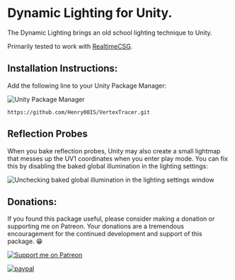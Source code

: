 # Dynamic Lighting for Unity.

The Dynamic Lighting brings an old school lighting technique to Unity.

Primarily tested to work with [RealtimeCSG](https://github.com/LogicalError/realtime-CSG-for-unity).

## Installation Instructions:

Add the following line to your Unity Package Manager:

![Unity Package Manager](https://user-images.githubusercontent.com/7905726/84954483-c82ba100-b0f5-11ea-9cd0-1cdc24ef2660.png)

`https://github.com/Henry00IS/VertexTracer.git`

## Reflection Probes

When you bake reflection probes, Unity may also create a small lightmap that messes up the UV1 coordinates when you enter play mode. You can fix this by disabling the baked global illumination in the lighting settings:

![Unchecking baked global illumination in the lighting settings window](https://github.com/Henry00IS/VertexTracer/wiki/images/home/baked-global-illumination.png)

## Donations:

If you found this package useful, please consider making a donation or supporting me on Patreon. Your donations are a tremendous encouragement for the continued development and support of this package. 😁

[![Support me on Patreon](https://img.shields.io/endpoint.svg?url=https%3A%2F%2Fshieldsio-patreon.vercel.app%2Fapi%3Fusername%3Dhenrydejongh%26type%3Dpatrons&style=for-the-badge)](https://patreon.com/henrydejongh)

[![paypal](https://www.paypalobjects.com/en_US/i/btn/btn_donateCC_LG.gif)](https://paypal.me/henrydejongh)
